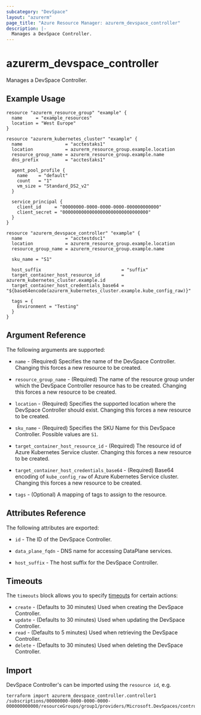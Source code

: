 ```yaml
---
subcategory: "DevSpace"
layout: "azurerm"
page_title: "Azure Resource Manager: azurerm_devspace_controller"
description: |-
  Manages a DevSpace Controller.
---
```


# azurerm_devspace_controller

Manages a DevSpace Controller.

## Example Usage

```hcl
resource "azurerm_resource_group" "example" {
  name     = "example_resources"
  location = "West Europe"
}

resource "azurerm_kubernetes_cluster" "example" {
  name                = "acctestaks1"
  location            = azurerm_resource_group.example.location
  resource_group_name = azurerm_resource_group.example.name
  dns_prefix          = "acctestaks1"

  agent_pool_profile {
    name    = "default"
    count   = "1"
    vm_size = "Standard_DS2_v2"
  }

  service_principal {
    client_id     = "00000000-0000-0000-0000-000000000000"
    client_secret = "00000000000000000000000000000000"
  }
}

resource "azurerm_devspace_controller" "example" {
  name                = "acctestdsc1"
  location            = azurerm_resource_group.example.location
  resource_group_name = azurerm_resource_group.example.name

  sku_name = "S1"

  host_suffix                              = "suffix"
  target_container_host_resource_id        = azurerm_kubernetes_cluster.example.id
  target_container_host_credentials_base64 = "${base64encode(azurerm_kubernetes_cluster.example.kube_config_raw)}"

  tags = {
    Environment = "Testing"
  }
}
```

## Argument Reference

The following arguments are supported:  

* `name` - (Required) Specifies the name of the DevSpace Controller. Changing this forces a new resource to be created.

* `resource_group_name` - (Required) The name of the resource group under which the DevSpace Controller resource has to be created. Changing this forces a new resource to be created.

* `location` - (Required) Specifies the supported location where the DevSpace Controller should exist. Changing this forces a new resource to be created.

* `sku_name` - (Required) Specifies the SKU Name for this DevSpace Controller. Possible values are `S1`.

* `target_container_host_resource_id` - (Required) The resource id of Azure Kubernetes Service cluster. Changing this forces a new resource to be created.

* `target_container_host_credentials_base64` - (Required) Base64 encoding of `kube_config_raw` of Azure Kubernetes Service cluster. Changing this forces a new resource to be created.

* `tags` - (Optional) A mapping of tags to assign to the resource.


## Attributes Reference

The following attributes are exported:

* `id` - The ID of the DevSpace Controller.

* `data_plane_fqdn` - DNS name for accessing DataPlane services.

* `host_suffix` - The host suffix for the DevSpace Controller.

## Timeouts



The `timeouts` block allows you to specify [timeouts](https://www.terraform.io/docs/configuration/resources.html#timeouts) for certain actions:

* `create` - (Defaults to 30 minutes) Used when creating the DevSpace Controller.
* `update` - (Defaults to 30 minutes) Used when updating the DevSpace Controller.
* `read` - (Defaults to 5 minutes) Used when retrieving the DevSpace Controller.
* `delete` - (Defaults to 30 minutes) Used when deleting the DevSpace Controller.

## Import

DevSpace Controller's can be imported using the `resource id`, e.g.

```shell
terraform import azurerm_devspace_controller.controller1 /subscriptions/00000000-0000-0000-0000-000000000000/resourceGroups/group1/providers/Microsoft.DevSpaces/controllers/controller1Name
```
